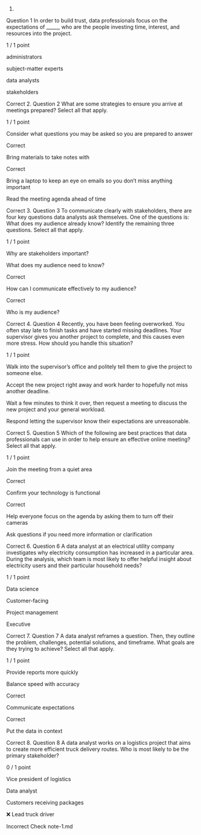 1.
Question 1
In order to build trust, data professionals focus on the expectations of _____, who are the people investing time, interest, and resources into the project. 

1 / 1 point

administrators


subject-matter experts


data analysts


stakeholders

Correct
2.
Question 2
What are some strategies to ensure you arrive at meetings prepared? Select all that apply.

1 / 1 point

Consider what questions you may be asked so you are prepared to answer

Correct

Bring materials to take notes with

Correct

Bring a laptop to keep an eye on emails so you don’t miss anything important


Read the meeting agenda ahead of time

Correct
3.
Question 3
To communicate clearly with stakeholders, there are four key questions data analysts ask themselves. One of the questions is: What does my audience already know? Identify the remaining three questions. Select all that apply.

1 / 1 point

Why are stakeholders important?


What does my audience need to know?

Correct

How can I communicate effectively to my audience?

Correct

Who is my audience?

Correct
4.
Question 4
Recently, you have been feeling overworked. You often stay late to finish tasks and have started missing deadlines. Your supervisor gives you another project to complete, and this causes even more stress. How should you handle this situation?

1 / 1 point

Walk into the supervisor’s office and politely tell them to give the project to someone else.


Accept the new project right away and work harder to hopefully not miss another deadline.


Wait a few minutes to think it over, then request a meeting to discuss the new project and your general workload.


Respond letting the supervisor know their expectations are unreasonable.

Correct
5.
Question 5
Which of the following are best practices that data professionals can use in order to help ensure an effective online meeting? Select all that apply.

1 / 1 point

Join the meeting from a quiet area 

Correct

Confirm your technology is functional

Correct

Help everyone focus on the agenda by asking them to turn off their cameras


Ask questions if you need more information or clarification

Correct
6.
Question 6
A data analyst at an electrical utility company investigates why electricity consumption has increased in a particular area. During the analysis, which team is most likely to offer helpful insight about electricity users and their particular household needs?

1 / 1 point

Data science 


Customer-facing 


Project management 


Executive 

Correct
7.
Question 7
A data analyst reframes a question. Then, they outline the problem, challenges, potential solutions, and timeframe. What goals are they trying to achieve? Select all that apply.

1 / 1 point

Provide reports more quickly


Balance speed with accuracy

Correct

Communicate expectations

Correct

Put the data in context

Correct
8.
Question 8
A data analyst works on a logistics project that aims to create more efficient truck delivery routes. Who is most likely to be the primary stakeholder?

0 / 1 point

Vice president of logistics 


Data analyst


Customers receiving packages


❌ Lead truck driver

Incorrect Check note-1.md